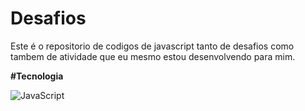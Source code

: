 # Desafios

Este é o repositorio de codigos de javascript tanto de desafios como tambem de atividade que eu mesmo estou desenvolvendo para mim.

**#Tecnologia**


![JavaScript](https://img.shields.io/badge/javascript-%23323330.svg?style=for-the-badge&logo=javascript&logoColor=%23F7DF1E)
